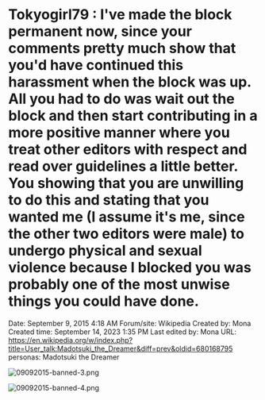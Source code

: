 # Tokyogirl79 : I've made the block permanent now, since your comments pretty much show that you'd have continued this harassment when the block was up. All you had to do was wait out the block and then start contributing in a more positive manner where you treat other editors with respect and read over guidelines a little better. You showing that you are unwilling to do this and stating that you wanted me (I assume it's me, since the other two editors were male) to undergo physical and sexual violence because I blocked you was probably one of the most unwise things you could have done.

Date: September 9, 2015 4:18 AM
Forum/site: Wikipedia
Created by: Mona
Created time: September 14, 2023 1:35 PM
Last edited by: Mona
URL: https://en.wikipedia.org/w/index.php?title=User_talk:Madotsuki_the_Dreamer&diff=prev&oldid=680168795
personas: Madotsuki the Dreamer

![09092015-banned-3.png](Tokyogirl79%20I've%20made%20the%20block%20permanent%20now,%20sin%20c87162a6009d44a6bb0c7383a45a4a65/09092015-banned-3.png)

![09092015-banned-4.png](Tokyogirl79%20I've%20made%20the%20block%20permanent%20now,%20sin%20c87162a6009d44a6bb0c7383a45a4a65/09092015-banned-4.png)